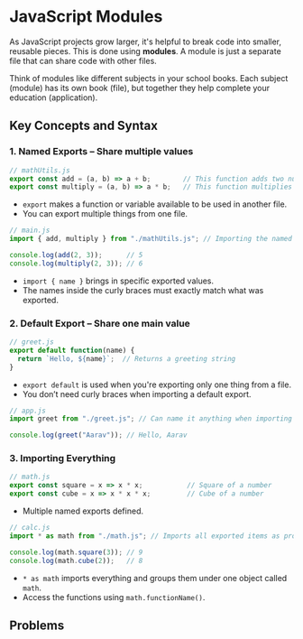 # JavaScript Modules

As JavaScript projects grow larger, it's helpful to break code into smaller, reusable pieces. This is done using **modules**. A module is just a separate file that can share code with other files.

Think of modules like different subjects in your school books. Each subject (module) has its own book (file), but together they help complete your education (application).

## Key Concepts and Syntax

### 1. Named Exports – Share multiple values

```js
// mathUtils.js
export const add = (a, b) => a + b;        // This function adds two numbers and exports it
export const multiply = (a, b) => a * b;   // This function multiplies two numbers and exports it
```

* `export` makes a function or variable available to be used in another file.
* You can export multiple things from one file.

```js
// main.js
import { add, multiply } from "./mathUtils.js"; // Importing the named exports from the file

console.log(add(2, 3));      // 5
console.log(multiply(2, 3)); // 6
```

* `import { name }` brings in specific exported values.
* The names inside the curly braces must exactly match what was exported.

### 2. Default Export – Share one main value

```js
// greet.js
export default function(name) {
  return `Hello, ${name}`;  // Returns a greeting string
}
```

* `export default` is used when you're exporting only one thing from a file.
* You don’t need curly braces when importing a default export.

```js
// app.js
import greet from "./greet.js"; // Can name it anything when importing a default export

console.log(greet("Aarav")); // Hello, Aarav
```

### 3. Importing Everything

```js
// math.js
export const square = x => x * x;           // Square of a number
export const cube = x => x * x * x;         // Cube of a number
```

* Multiple named exports defined.

```js
// calc.js
import * as math from "./math.js"; // Imports all exported items as properties of the 'math' object

console.log(math.square(3)); // 9
console.log(math.cube(2));   // 8
```

* `* as math` imports everything and groups them under one object called `math`.
* Access the functions using `math.functionName()`.

## Problems
